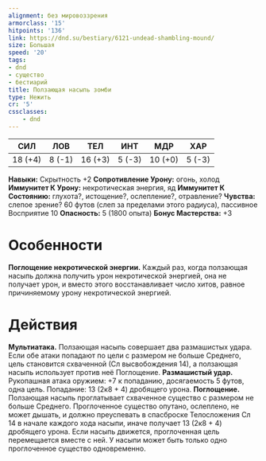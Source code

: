 ```yaml
---
alignment: без мировоззрения
armorclass: '15'
hitpoints: '136'
link: https://dnd.su/bestiary/6121-undead-shambling-mound/
size: Большая
speed: '20'
tags:
- dnd
- существо
- бестиарий
title: Ползающая насыпь зомби
type: Нежить
cr: '5'
cssclasses:
    - dnd
---
```



| СИЛ | ЛОВ | ТЕЛ | ИНТ | МДР | ХАР |
|---|---|---|---|---|---|
| 18 (+4) | 8 (-1) | 16 (+3) | 5 (-3) | 10 (+0) | 5 (-3) |
**Навыки:** Скрытность +2
**Сопротивление Урону:** огонь, холод
**Иммунитет К Урону:** некротическая энергия, яд
**Иммунитет К Состоянию:** глухота?, истощение?, ослепление?, отравление?
**Чувства:** слепое зрение? 60 футов (слеп за пределами этого радиуса), пассивное Восприятие 10
**Опасность:** 5 (1800 опыта)
**Бонус Мастерства:** +3


# Особенности
**Поглощение некротической энергии.** Каждый раз, когда ползающая насыпь должна получить урон некротической энергией, она не получает урон, и вместо этого восстанавливает число хитов, равное причиняемому урону некротической энергией.


# Действия
**Мультиатака.** Ползающая насыпь совершает два размашистых удара. Если обе атаки попадают по цели с размером не больше Среднего, цель становится схваченной (Сл высвобождения 14), а ползающая насыпь использует против неё Поглощение.
**Размашистый удар.** Рукопашная атака оружием: +7 к попаданию, досягаемость 5 футов, одна цель. Попадание: 13 (2к8 + 4) дробящего урона.
**Поглощение.** Ползающая насыпь проглатывает схваченное существо с размером не больше Среднего. Проглоченное существо опутано, ослеплено, не может дышать, и должно преуспевать в спасброске Телосложения Сл 14 в начале каждого хода насыпи, иначе получает 13 (2к8 + 4) дробящего урона. Если насыпь движется, проглоченная цель перемещается вместе с ней. У насыпи может быть только одно проглоченное существо одновременно.